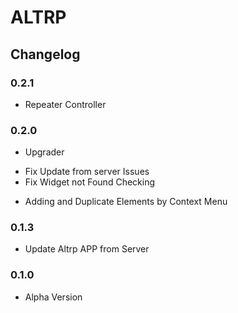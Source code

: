 # ALTRP


## Changelog



### 0.2.1
+ Repeater Controller

### 0.2.0
+ Upgrader
* Fix Update from server Issues
* Fix Widget not Found Checking
+ Adding and Duplicate Elements by Context Menu

### 0.1.3
+ Update Altrp APP from Server 

### 0.1.0
* Alpha Version 